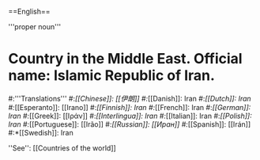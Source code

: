 ==English==

'''proper noun'''

# Country in the Middle East. Official name: Islamic Republic of Iran.
#:'''Translations'''
#:*[[Chinese]]: [[伊朗]]
#:*[[Danish]]: Iran
#:*[[Dutch]]: Iran
#:*[[Esperanto]]: [[Irano]]
#:*[[Finnish]]: Iran
#:*[[French]]: Iran
#:*[[German]]: Iran
#:*[[Greek]]: [[Ιράν]]
#:*[[Interlingua]]: Iran
#:*[[Italian]]: Iran
#:*[[Polish]]: Iran
#:*[[Portuguese]]: [[Irão]]
#:*[[Russian]]: [[Иран]]
#:*[[Spanish]]: [[Irán]]
#:*[[Swedish]]: Iran

''See'': [[Countries of the world]]